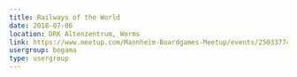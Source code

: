 ```yaml
---
title: Railways of the World
date: 2018-07-06
location: DRK Altenzentrum, Worms
link: https://www.meetup.com/Mannheim-Boardgames-Meetup/events/250337741/
usergroup: bogama
type: usergroup
---
```


